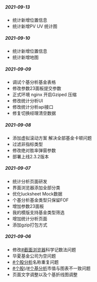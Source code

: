 ##### 2021-09-13

- 统计新增位置信息
- 统计新增PV UV 统计图

##### 2021-09-10

- 统计新增位置信息
- 统计新增地图

##### 2021-09-09

- 调试个基分析基金表格
- 修改参数23面板提交参数
- 正式环境 nginx 开启Gziped 压缩
- 修改统计分析UI
- 修改统计分析api接口
- 修复切换经理清空数据

##### 2021-09-08

- 添加虚拟滚动方案 解决全部基金卡顿问题
- 过滤非指标类型
- 修改绝对胜率弹窗参数
- 部署上线2.3.2版本

##### 2021-09-07

- 统计分析页面研发
- 界面浏览器添加全部分类
- 优化lucksheet Mock数据
- 个基分析基金类型只保留FOF
- 增加参数23面板
- 我的模版支持基金类型筛选
- 增加统计分析页面
- 添加gzip打包方式

##### 2021-09-06

- 修改[#截面浏览器](http://mp.datumwealth.com/funddatabrowse/funddatabrowse/list)科学记数法问题
- 华夏基金公司为空问题
- [#个股分析](http://mp.datumwealth.com/stockanalysis/index)名称重复问题
- [#个股](http://mp.datumwealth.com/stockanalysis/index))/[#个基分析](http://mp.datumwealth.com/stockanalysis/index)市值与图表不一致问题
- 页面文字调整以及个基折线图调整

